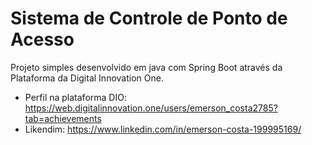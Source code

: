 # Sistema de Controle de Ponto de Acesso

Projeto simples desenvolvido em java com Spring Boot através da Plataforma da Digital Innovation One.

* Perfil na plataforma DIO: https://web.digitalinnovation.one/users/emerson_costa2785?tab=achievements
* Likendim: https://www.linkedin.com/in/emerson-costa-199995169/
